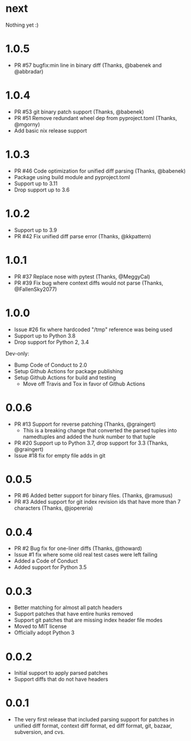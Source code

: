 # next

Nothing yet :)

# 1.0.5

- PR #57 bugfix:min line in binary diff (Thanks, @babenek and @abbradar)

# 1.0.4

- PR #53 git binary patch support (Thanks, @babenek)
- PR #51 Remove redundant wheel dep from pyproject.toml (Thanks, @mgorny)
- Add basic nix release support

# 1.0.3

- PR #46 Code optimization for unified diff parsing (Thanks, @babenek)
- Package using build module and pyproject.toml
- Support up to 3.11
- Drop support up to 3.6

# 1.0.2

- Support up to 3.9
- PR #42 Fix unified diff parse error (Thanks, @kkpattern)

# 1.0.1

- PR #37 Replace nose with pytest (Thanks, @MeggyCal)
- PR #39 Fix bug where context diffs would not parse (Thanks, @FallenSky2077)

# 1.0.0

- Issue #26 fix where hardcoded "/tmp" reference was being used
- Support up to Python 3.8
- Drop support for Python 2, 3.4

Dev-only:

- Bump Code of Conduct to 2.0
- Setup Github Actions for package publishing
- Setup Github Actions for build and testing
  - Move off Travis and Tox in favor of Github Actions

# 0.0.6

- PR #13 Support for reverse patching (Thanks, @graingert)
  - This is a breaking change that converted the parsed tuples into namedtuples
    and added the hunk number to that tuple
- PR #20 Support up to Python 3.7, drop support for 3.3 (Thanks, @graingert)
- Issue #18 fix for empty file adds in git

# 0.0.5

- PR #6 Added better support for binary files. (Thanks, @ramusus)
- PR #3 Added support for git index revision ids that have more than 7
  characters (Thanks, @jopereria)

# 0.0.4

- PR #2 Bug fix for one-liner diffs (Thanks, @thoward)
- Issue #1 fix where some old real test cases were left failing
- Added a Code of Conduct
- Added support for Python 3.5

# 0.0.3

- Better matching for almost all patch headers
- Support patches that have entire hunks removed
- Support git patches that are missing index header file modes
- Moved to MIT license
- Officially adopt Python 3

# 0.0.2

- Initial support to apply parsed patches
- Support diffs that do not have headers

# 0.0.1

- The very first release that included parsing support for patches in unified
  diff format, context diff format, ed diff format, git, bazaar, subversion, and
  cvs.
